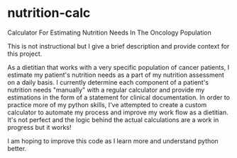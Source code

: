 # nutrition-calc
Calculator For Estimating Nutrition Needs In The Oncology Population

This is not instructional but I give a brief description and provide context for this project.

As a dietitian that works with a very specific population of cancer patients, I estimate my patient's nutrition needs as a 
part of my nutrition assessment on a daily basis. I currently determine each component of a patient's nutrition needs "manually" 
with a regular calculator and provide my estimations in the form of a statement for clinical documentation. In order to practice more of 
my python skills, I've attempted to create a custom calculator to automate my process and improve my work flow as a dietitian. 
It's not perfect and the logic behind the actual calculations are a work in progress but it works!

I am hoping to improve this code as I learn more and understand python better. 
